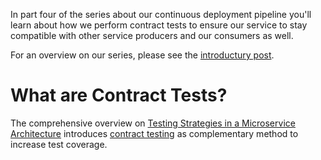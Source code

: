 In part four of the series about our continuous deployment pipeline you'll learn about how we perform
contract tests to ensure our service to stay compatible with other service producers and our consumers as well.

For an overview on our series, please see the [introductury post](http://blog-it.hypoport.de/2014/07/25/a-continuous-deployment-pipeline-with-gradle-and-docker/).

# What are Contract Tests?

The comprehensive overview on [Testing Strategies in a Microservice Architecture](http://martinfowler.com/articles/microservice-testing/)
introduces [contract testing](http://martinfowler.com/articles/microservice-testing/#testing-contract-introduction) as complementary method
to increase test coverage.
